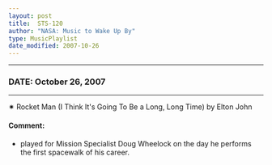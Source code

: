 ```yaml
---
layout: post
title:  STS-120
author: "NASA: Music to Wake Up By"
type: MusicPlaylist
date_modified: 2007-10-26
---
```


----
### DATE: October 26, 2007
----
✷ Rocket Man (I Think It's Going To Be a Long, Long Time) by Elton John

#### Comment:
* played for Mission Specialist Doug Wheelock on the day he performs the first spacewalk of his career.
